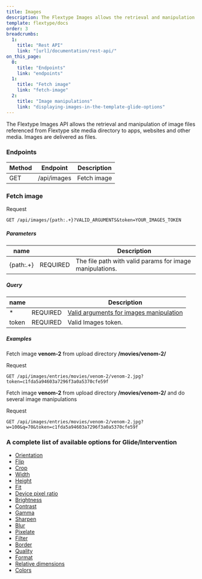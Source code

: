 ```yaml
---
title: Images
description: The Flextype Images allows the retrieval and manipulation of image files referenced from media.
template: flextype/docs
order: 3
breadcrumbs:
  1:
    title: "Rest API"
    link: "[url]/documentation/rest-api/"
on_this_page:
  0:
    title: "Endpoints"
    link: "endpoints"
  1:
    title: "Fetch image"
    link: "fetch-image"
  2:
    title: "Image manipulations"
    link: "displaying-images-in-the-template-glide-options"
---
```


The Flextype Images API allows the retrieval and manipulation of image files referenced from Flextype site media directory to apps, websites and other media. Images are delivered as files.

### <a name="endpoints"></a> Endpoints

<table>
    <thead>
        <tr>
            <th>Method</th>
            <th>Endpoint</th>
            <th>Description</th>
        </tr>
    </thead>
    <tbody>
        <tr>
            <td>GET</td>
            <td>/api/images</td>
            <td>Fetch image</td>
        </tr>
    </tbody>
</table>

### <a name="fetch-image"></a> Fetch image

<div class="file-header">Request</div>

```
GET /api/images/{path:.+}?VALID_ARGUMENTS&token=YOUR_IMAGES_TOKEN
```

##### Parameters

<table>
<thead>
<tr>
<th>name</th>
<th></th>
<th>Description</th>
</tr>
</thead>
<tbody>
<tr>
<td>{path:.+}</td>
<td>REQUIRED</td>
<td>The file path with valid params for image manipulations.</td>
</tr>
</tbody>
</table>

##### Query

<table>
<thead>
<tr>
<th>name</th>
<th></th>
<th>Description</th>
</tr>
</thead>
<tbody>
<tr>
<td>*</td>
<td>REQUIRED</td>
<td><a href="#displaying-images-in-the-template-glide-options">Valid arguments for images manipulation</a></td>
</tr>
<tr>
<td>token</td>
<td>REQUIRED</td>
<td>Valid Images token.</td>
</tr>
</tbody>
</table>

##### Examples

Fetch image **venom-2** from upload directory **/movies/venom-2/**

<div class="file-header">Request</div>

```
GET /api/images/entries/movies/venom-2/venom-2.jpg?token=c1fda5a94603a7296f3a0a5370cfe59f
```

Fetch image **venom-2** from upload directory **/movies/venom-2/** and do several image manipulations

<div class="file-header">Request</div>

```
GET /api/images/entries/movies/venom-2/venom-2.jpg?w=100&q=70&token=c1fda5a94603a7296f3a0a5370cfe59f
```

### <a name="displaying-images-in-the-template-glide-options"></a> A complete list of available options for Glide/Intervention
* [Orientation]([url]/flextype/documentation/rest-api/images/glide/orientation)
* [Flip]([url]/flextype/documentation/rest-api/images/glide/flip)
* [Crop]([url]/flextype/documentation/rest-api/images/glide/crop)
* [Width]([url]/flextype/documentation/rest-api/images/glide/width)
* [Height]([url]/flextype/documentation/rest-api/images/glide/height)
* [Fit]([url]/flextype/documentation/rest-api/images/glide/fit)
* [Device pixel ratio]([url]/flextype/documentation/rest-api/images/glide/device-pixel-ratio)
* [Brightness]([url]/flextype/documentation/rest-api/images/glide/brightness)
* [Contrast]([url]/flextype/documentation/rest-api/images/glide/contrast)
* [Gamma]([url]/flextype/documentation/rest-api/images/glide/gamma)
* [Sharpen]([url]/flextype/documentation/rest-api/images/glide/sharpen)
* [Blur]([url]/flextype/documentation/rest-api/images/glide/blur)
* [Pixelate]([url]/flextype/documentation/rest-api/images/glide/pixelate)
* [Filter]([url]/flextype/documentation/rest-api/images/glide/filter)
* [Border]([url]/flextype/documentation/rest-api/images/glide/border)
* [Quality]([url]/flextype/documentation/rest-api/images/glide/quality)
* [Format]([url]/flextype/documentation/rest-api/images/glide/format)
* [Relative dimensions]([url]/flextype/documentation/rest-api/images/glide/relative-dimensions)
* [Colors]([url]/flextype/documentation/rest-api/images/glide/colors)
